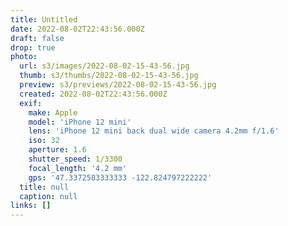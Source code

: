 ```yaml
---
title: Untitled
date: 2022-08-02T22:43:56.000Z
draft: false
drop: true
photo:
  url: s3/images/2022-08-02-15-43-56.jpg
  thumb: s3/thumbs/2022-08-02-15-43-56.jpg
  preview: s3/previews/2022-08-02-15-43-56.jpg
  created: 2022-08-02T22:43:56.000Z
  exif:
    make: Apple
    model: 'iPhone 12 mini'
    lens: 'iPhone 12 mini back dual wide camera 4.2mm f/1.6'
    iso: 32
    aperture: 1.6
    shutter_speed: 1/3300
    focal_length: '4.2 mm'
    gps: '47.3372583333333 -122.824797222222'
  title: null
  caption: null
links: []
---
```

